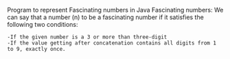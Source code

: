 Program to represent Fascinating numbers in Java
Fascinating numbers:
We can say that a number (n) to be a fascinating number if it satisfies the following two conditions:

    -If the given number is a 3 or more than three-digit
    -If the value getting after concatenation contains all digits from 1 to 9, exactly once.
